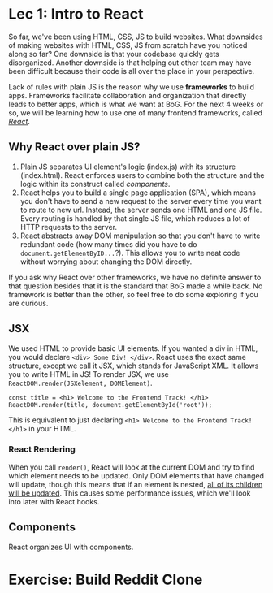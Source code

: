 # Lec 1: Intro to React
So far, we've been using HTML, CSS, JS to build websites. What downsides of making websites with HTML, CSS, JS from scratch have you noticed along so far? One downside is that your codebase quickly gets disorganized. Another downside is that helping out other team may have been difficult because their code is all over the place in your perspective.

Lack of rules with plain JS is the reason why we use **frameworks** to build apps. Frameworks facilitate collaboration and organization that directly leads to better apps, which is what we want at BoG. For the next 4 weeks or so, we will be learning how to use one of many frontend frameworks, called [*React*](https://reactjs.org/).

## Why React over plain JS?
1. Plain JS separates UI element's logic (index.js) with its structure (index.html). React enforces users to combine both the structure and the logic within its construct called *components*.
2. React helps you to build a single page application (SPA), which means you don't have to send a new request to the server every time you want to route to new url. Instead, the server sends one HTML and one JS file. Every routing is handled by that single JS file, which reduces a lot of HTTP requests to the server.
3. React abstracts away DOM manipulation so that you don't have to write redundant code (how many times did you have to do `document.getElementByID...`?). This allows you to write neat code without worrying about changing the DOM directly.

If you ask why React over other frameworks, we have no definite answer to that question besides that it is the standard that BoG made a while back. No framework is better than the other, so feel free to do some exploring if you are curious.

## JSX
We used HTML to provide basic UI elements. If you wanted a div in HTML, you would declare `<div> Some Div! </div>`. React uses the exact same structure, except we call it JSX, which stands for JavaScript XML. It allows you to write HTML in JS! To render JSX, we use `ReactDOM.render(JSXelement, DOMElement)`.
```
const title = <h1> Welcome to the Frontend Track! </h1>
ReactDOM.render(title, document.getElementById('root'));
```
This is equivalent to just declaring `<h1> Welcome to the Frontend Track! </h1>` in your HTML.

### React Rendering
When you call `render()`, React will look at the current DOM and try to find which element needs to be updated. Only DOM elements that have changed will update, though this means that if an element is nested, [all of its children will be updated](https://alexsidorenko.com/blog/react-render-always-rerenders/). This causes some performance issues, which we'll look into later with React hooks.

## Components
React organizes UI with components. 

# Exercise: Build Reddit Clone

